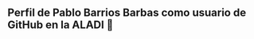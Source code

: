 ## Perfil de Pablo Barrios Barbas como usuario de GitHub en la ALADI 👋

<!--
**PabloBarriosALADI/PabloBarriosALADI** is a ✨ _special_ ✨ repository because its `README.md` (this file) appears on your GitHub profile.
-->
